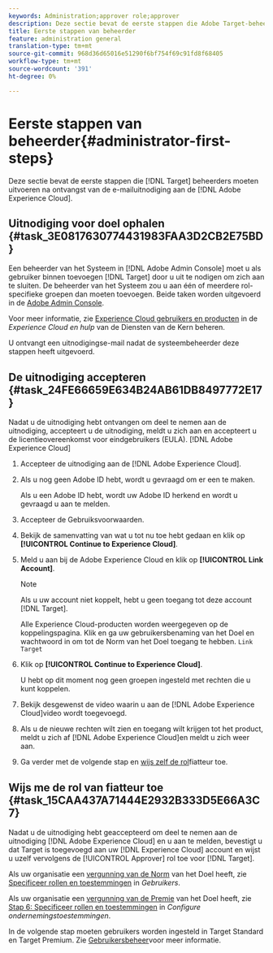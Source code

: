 ```yaml
---
keywords: Administration;approver role;approver
description: Deze sectie bevat de eerste stappen die Adobe Target-beheerders moeten uitvoeren na ontvangst van de e-mailuitnodiging aan de Adobe Experience Cloud.
title: Eerste stappen van beheerder
feature: administration general
translation-type: tm+mt
source-git-commit: 968d36d65016e51290f6bf754f69c91fd8f68405
workflow-type: tm+mt
source-wordcount: '391'
ht-degree: 0%

---
```



# Eerste stappen van beheerder{#administrator-first-steps}

Deze sectie bevat de eerste stappen die [!DNL Target] beheerders moeten uitvoeren na ontvangst van de e-mailuitnodiging aan de [!DNL Adobe Experience Cloud].

## Uitnodiging voor doel ophalen {#task_3E0817630774431983FAA3D2CB2E75BD}

Een beheerder van het Systeem in [!DNL Adobe Admin Console] moet u als gebruiker binnen toevoegen [!DNL Target] door u uit te nodigen om zich aan te sluiten. De beheerder van het Systeem zou u aan één of meerdere rol-specifieke groepen dan moeten toevoegen. Beide taken worden uitgevoerd in de [Adobe Admin Console](https://adminconsole.adobe.com).

Voor meer informatie, zie [Experience Cloud gebruikers en producten](https://experienceleague.adobe.com/docs/core-services/interface/manage-users-and-products/admin-getting-started.html) in de *Experience Cloud en hulp* van de Diensten van de Kern beheren.

U ontvangt een uitnodigingse-mail nadat de systeembeheerder deze stappen heeft uitgevoerd.

## De uitnodiging accepteren {#task_24FE66659E634B24AB61DB8497772E17}

Nadat u de uitnodiging hebt ontvangen om deel te nemen aan de uitnodiging, accepteert u de uitnodiging, meldt u zich aan en accepteert u de licentieovereenkomst voor eindgebruikers (EULA). [!DNL Adobe Experience Cloud]

1. Accepteer de uitnodiging aan de [!DNL Adobe Experience Cloud].
1. Als u nog geen Adobe ID hebt, wordt u gevraagd om er een te maken.

   Als u een Adobe ID hebt, wordt uw Adobe ID herkend en wordt u gevraagd u aan te melden.
1. Accepteer de Gebruiksvoorwaarden.
1. Bekijk de samenvatting van wat u tot nu toe hebt gedaan en klik op **[!UICONTROL Continue to Experience Cloud]**.
1. Meld u aan bij de Adobe Experience Cloud en klik op **[!UICONTROL Link Account]**.

   >[!NOTE]
   >
   >Als u uw account niet koppelt, hebt u geen toegang tot deze account [!DNL Target].

   Alle Experience Cloud-producten worden weergegeven op de koppelingspagina. Klik en ga uw gebruikersbenaming van het Doel en wachtwoord in om tot de Norm van het Doel toegang te hebben. `Link Target`
1. Klik op **[!UICONTROL Continue to Experience Cloud]**.

   U hebt op dit moment nog geen groepen ingesteld met rechten die u kunt koppelen.
1. Bekijk desgewenst de video waarin u aan de [!DNL Adobe Experience Cloud]video wordt toegevoegd.
1. Als u de nieuwe rechten wilt zien en toegang wilt krijgen tot het product, meldt u zich af [!DNL Adobe Experience Cloud]en meldt u zich weer aan.
1. Ga verder met de volgende stap en [wijs zelf de rol](/help/administrating-target/start-target.md#task_15CAA437A71444E2932B333D5E66A3C7)fiatteur toe.

## Wijs me de rol van fiatteur toe {#task_15CAA437A71444E2932B333D5E66A3C7}

Nadat u de uitnodiging hebt geaccepteerd om deel te nemen aan de uitnodiging [!DNL Adobe Experience Cloud] en u aan te melden, bevestigt u dat Target is toegevoegd aan uw [!DNL Experience Cloud] account en wijst u uzelf vervolgens de [!UICONTROL Approver] rol toe voor [!DNL Target].

Als uw organisatie een [vergunning van de Norm](/help/c-intro/intro.md#section_ACD5EFF17AAB4E979CBEFA0145CCD905) van het Doel heeft, zie [Specificeer rollen en toestemmingen](/help/administrating-target/c-user-management/c-user-management/user-management.md#roles-permissions) in *Gebruikers*.

Als uw organisatie een [vergunning van de Premie](/help/c-intro/intro.md#premium) van het Doel heeft, zie [Stap 6: Specificeer rollen en toestemmingen](/help/administrating-target/c-user-management/property-channel/properties-overview.md#section_8C425E43E5DD4111BBFC734A2B7ABC80) in *Configure ondernemingstoestemmingen*.

In de volgende stap moeten gebruikers worden ingesteld in Target Standard en Target Premium. Zie [Gebruikersbeheer](/help/administrating-target/c-user-management/user-management.md)voor meer informatie.